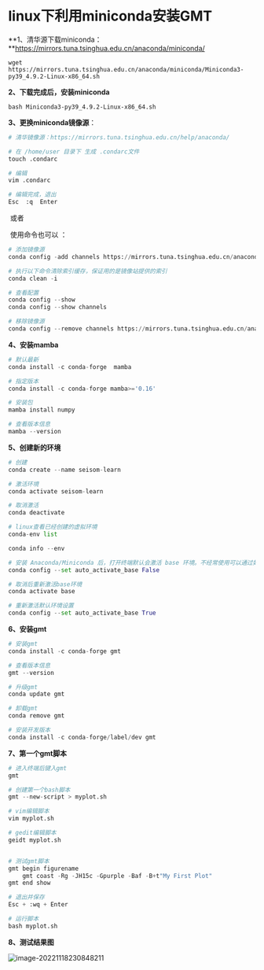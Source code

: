# linux下利用miniconda安装GMT

**1、清华源下载miniconda：**https://mirrors.tuna.tsinghua.edu.cn/anaconda/miniconda/

```shell
wget https://mirrors.tuna.tsinghua.edu.cn/anaconda/miniconda/Miniconda3-py39_4.9.2-Linux-x86_64.sh
```

**2、下载完成后，安装miniconda**

```shell
bash Miniconda3-py39_4.9.2-Linux-x86_64.sh
```

**3、更换miniconda镜像源**：

```python
# 清华镜像源：https://mirrors.tuna.tsinghua.edu.cn/help/anaconda/

# 在 /home/user 目录下 生成 .condarc文件
touch .condarc

# 编辑
vim .condarc

# 编辑完成，退出
Esc  :q  Enter
```

​	或者

​	使用命令也可以 ：

```python
# 添加镜像源
conda config -add channels https://mirrors.tuna.tsinghua.edu.cn/anaconda/pkgs/main

# 执行以下命令清除索引缓存，保证用的是镜像站提供的索引
conda clean -i

# 查看配置
conda config --show
conda config --show channels

# 移除镜像源 
conda config --remove channels https://mirrors.tuna.tsinghua.edu.cn/anaconda/pkgs/main
```

**4、安装mamba**

```python
# 默认最新
conda install -c conda-forge  mamba

# 指定版本
conda install -c conda-forge mamba>='0.16'

# 安装包
mamba install numpy

# 查看版本信息
mamba --version
```

**5、创建新的环境**

```python
# 创建
conda create --name seisom-learn

# 激活环境
conda activate seisom-learn

# 取消激活
conda deactivate

# linux查看已经创建的虚拟环境
conda-env list

conda info --env

# 安装 Anaconda/Miniconda 后，打开终端默认会激活 base 环境。不经常使用可以通过如下命令取消此默认设置:
conda config --set auto_activate_base False

# 取消后重新激活base环境
conda activate base

# 重新激活默认环境设置
conda config --set auto_activate_base True

```

**6、安装gmt**

```python
# 安装gmt
conda install -c conda-forge gmt

# 查看版本信息
gmt --version

# 升级gmt
conda update gmt

# 卸载gmt
conda remove gmt

# 安装开发版本
conda install -c conda-forge/label/dev gmt
```

**7、第一个gmt脚本**

```python
# 进入终端后键入gmt
gmt

# 创建第一个bash脚本
gmt --new-script > myplot.sh

# vim编辑脚本
vim myplot.sh

# gedit编辑脚本
geidt myplot.sh


# 测试gmt脚本
gmt begin figurename
    gmt coast -Rg -JH15c -Gpurple -Baf -B+t"My First Plot"
gmt end show

# 退出并保存
Esc + :wq + Enter

# 运行脚本
bash myplot.sh
```

**8、测试结果图**

![image-20221118230848211](C:\Users\tellz\AppData\Roaming\Typora\typora-user-images\image-20221118230848211.png)
